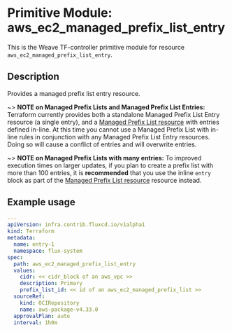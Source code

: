 
# Primitive Module: aws_ec2_managed_prefix_list_entry

This is the Weave TF-controller primitive module for resource `aws_ec2_managed_prefix_list_entry`.

## Description

Provides a managed prefix list entry resource.

~> **NOTE on Managed Prefix Lists and Managed Prefix List Entries:** Terraform
currently provides both a standalone Managed Prefix List Entry resource (a single entry),
and a [Managed Prefix List resource](ec2_managed_prefix_list.html) with entries defined
in-line. At this time you cannot use a Managed Prefix List with in-line rules in
conjunction with any Managed Prefix List Entry resources. Doing so will cause a conflict
of entries and will overwrite entries.

~> **NOTE on Managed Prefix Lists with many entries:**  To improved execution times on larger
updates, if you plan to create a prefix list with more than 100 entries, it is **recommended**
that you use the inline `entry` block as part of the [Managed Prefix List resource](ec2_managed_prefix_list.html)
resource instead.

## Example usage

```yaml
---
apiVersion: infra.contrib.fluxcd.io/v1alpha1
kind: Terraform
metadata:
  name: entry-1
  namespace: flux-system
spec:
  path: aws_ec2_managed_prefix_list_entry
  values:
    cidr: << cidr_block of an aws_vpc >>
    description: Primary
    prefix_list_id: << id of an aws_ec2_managed_prefix_list >>
  sourceRef:
    kind: OCIRepository
    name: aws-package-v4.33.0
  approvalPlan: auto
  interval: 1h0m
```
